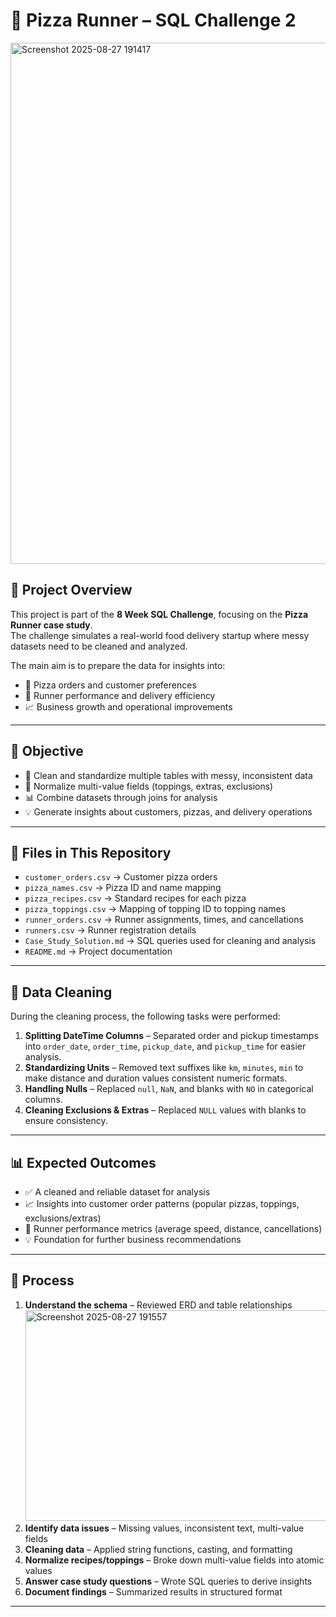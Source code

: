 # 🍕 Pizza Runner – SQL Challenge 2  
<img width="835" height="834" alt="Screenshot 2025-08-27 191417" src="https://github.com/user-attachments/assets/bc5a4987-1260-4f1e-83f1-e9126fbb32c5" />

## 📖 Project Overview  
This project is part of the **8 Week SQL Challenge**, focusing on the **Pizza Runner case study**.  
The challenge simulates a real-world food delivery startup where messy datasets need to be cleaned and analyzed.  

The main aim is to prepare the data for insights into:  
- 🍕 Pizza orders and customer preferences  
- 🏃 Runner performance and delivery efficiency  
- 📈 Business growth and operational improvements  

---

## 🎯 Objective  
- 🧹 Clean and standardize multiple tables with messy, inconsistent data  
- 🔗 Normalize multi-value fields (toppings, extras, exclusions)  
- 📊 Combine datasets through joins for analysis  
- 💡 Generate insights about customers, pizzas, and delivery operations  

---

## 📂 Files in This Repository  
- `customer_orders.csv` → Customer pizza orders
- `pizza_names.csv` → Pizza ID and name mapping
- `pizza_recipes.csv` → Standard recipes for each pizza
- `pizza_toppings.csv` → Mapping of topping ID to topping names
- `runner_orders.csv` → Runner assignments, times, and cancellations  
- `runners.csv` → Runner registration details  
- `Case_Study_Solution.md` → SQL queries used for cleaning and analysis  
- `README.md` → Project documentation  

---

## 🧹 Data Cleaning  
During the cleaning process, the following tasks were performed:  

1. **Splitting DateTime Columns** – Separated order and pickup timestamps into `order_date`, `order_time`, `pickup_date`, and `pickup_time` for easier analysis.  
2. **Standardizing Units** – Removed text suffixes like `km`, `minutes`, `min` to make distance and duration values consistent numeric formats.  
3. **Handling Nulls** – Replaced `null`, `NaN`, and blanks with `NO` in categorical columns.  
4. **Cleaning Exclusions & Extras** – Replaced `NULL` values with blanks to ensure consistency.  

---

## 📊 Expected Outcomes  
- ✅ A cleaned and reliable dataset for analysis  
- 📈 Insights into customer order patterns (popular pizzas, toppings, exclusions/extras)  
- 🚚 Runner performance metrics (average speed, distance, cancellations)  
- 💡 Foundation for further business recommendations  

---

## 🔄 Process  
1. **Understand the schema** – Reviewed ERD and table relationships
   <img width="766" height="337" alt="Screenshot 2025-08-27 191557" src="https://github.com/user-attachments/assets/cf118377-0171-4f0f-bc82-8d5ac9fca5f4" />
3. **Identify data issues** – Missing values, inconsistent text, multi-value fields  
4. **Cleaning data** – Applied string functions, casting, and formatting  
5. **Normalize recipes/toppings** – Broke down multi-value fields into atomic values  
6. **Answer case study questions** – Wrote SQL queries to derive insights  
7. **Document findings** – Summarized results in structured format  

---
